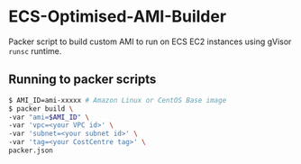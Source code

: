 # ECS-Optimised-AMI-Builder
Packer script to build custom AMI to run on ECS EC2 instances using gVisor `runsc` runtime.

## Running to packer scripts

```bash
$ AMI_ID=ami-xxxxx # Amazon Linux or CentOS Base image
$ packer build \
-var "ami=$AMI_ID" \
-var 'vpc=<your VPC id>' \
-var 'subnet=<your subnet id>' \
-var 'tag=<your CostCentre tag>' \
packer.json
```